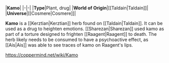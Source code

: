 |**Kamo**|
|-|-|
|**Type**|Plant, drug|
|**World of Origin**|[[Taldain\|Taldain]]|
|**Universe**|[[Cosmere\|Cosmere]]|

**Kamo** is a [[Kerztian\|Kerztian]] herb found on [[Taldain\|Taldain]]. It can be used as a drug to heighten emotions.
[[Sharezan\|Sharezan]] used kamo as part of a torture designed to frighten [[Raagent\|Raagent]] to death. The herb likely needs to be consumed to have a psychoactive effect, as [[Ais\|Ais]] was able to see traces of kamo on Raagent's lips.



https://coppermind.net/wiki/Kamo
